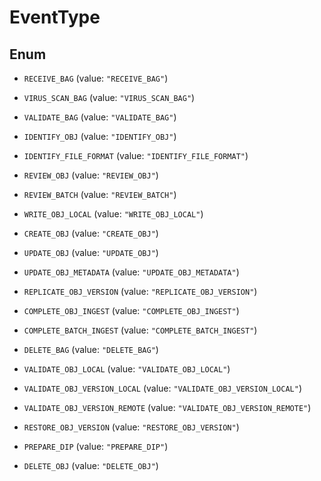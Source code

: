 

# EventType

## Enum


* `RECEIVE_BAG` (value: `"RECEIVE_BAG"`)

* `VIRUS_SCAN_BAG` (value: `"VIRUS_SCAN_BAG"`)

* `VALIDATE_BAG` (value: `"VALIDATE_BAG"`)

* `IDENTIFY_OBJ` (value: `"IDENTIFY_OBJ"`)

* `IDENTIFY_FILE_FORMAT` (value: `"IDENTIFY_FILE_FORMAT"`)

* `REVIEW_OBJ` (value: `"REVIEW_OBJ"`)

* `REVIEW_BATCH` (value: `"REVIEW_BATCH"`)

* `WRITE_OBJ_LOCAL` (value: `"WRITE_OBJ_LOCAL"`)

* `CREATE_OBJ` (value: `"CREATE_OBJ"`)

* `UPDATE_OBJ` (value: `"UPDATE_OBJ"`)

* `UPDATE_OBJ_METADATA` (value: `"UPDATE_OBJ_METADATA"`)

* `REPLICATE_OBJ_VERSION` (value: `"REPLICATE_OBJ_VERSION"`)

* `COMPLETE_OBJ_INGEST` (value: `"COMPLETE_OBJ_INGEST"`)

* `COMPLETE_BATCH_INGEST` (value: `"COMPLETE_BATCH_INGEST"`)

* `DELETE_BAG` (value: `"DELETE_BAG"`)

* `VALIDATE_OBJ_LOCAL` (value: `"VALIDATE_OBJ_LOCAL"`)

* `VALIDATE_OBJ_VERSION_LOCAL` (value: `"VALIDATE_OBJ_VERSION_LOCAL"`)

* `VALIDATE_OBJ_VERSION_REMOTE` (value: `"VALIDATE_OBJ_VERSION_REMOTE"`)

* `RESTORE_OBJ_VERSION` (value: `"RESTORE_OBJ_VERSION"`)

* `PREPARE_DIP` (value: `"PREPARE_DIP"`)

* `DELETE_OBJ` (value: `"DELETE_OBJ"`)



